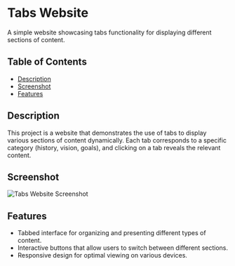 # Tabs Website

A simple website showcasing tabs functionality for displaying different sections of content.

## Table of Contents
- [Description](#description)
- [Screenshot](#screenshot)
- [Features](#features)

## Description

This project is a website that demonstrates the use of tabs to display various sections of content dynamically. Each tab corresponds to a specific category (history, vision, goals), and clicking on a tab reveals the relevant content.

## Screenshot

![Tabs Website Screenshot](screenshot.png)

## Features

- Tabbed interface for organizing and presenting different types of content.
- Interactive buttons that allow users to switch between different sections.
- Responsive design for optimal viewing on various devices.
